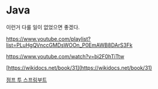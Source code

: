 # Java
이런거 다룰 일이 없었으면 좋겠다.


https://www.youtube.com/playlist?list=PLuHgQVnccGMDsWOOn_P0EmAWB8DArS3Fk

https://www.youtube.com/watch?v=bj2F0hTiTtw

[https://wikidocs.net/book/31](https://wikidocs.net/book/31)

[점프 투 스프링부트](https://wikidocs.net/book/7601)
